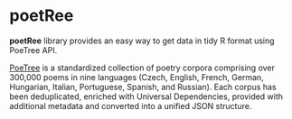 # poetRee

**poetRee** library provides an easy way to get data in tidy R format using PoeTree API.

[PoeTree](https://versologie.cz/poetree/) is a standardized collection of poetry corpora comprising over 300,000 poems in nine languages (Czech, English, French, German, Hungarian, Italian, Portuguese, Spanish, and Russian). Each corpus has been deduplicated, enriched with Universal Dependencies, provided with additional metadata and converted into a unified JSON structure.

